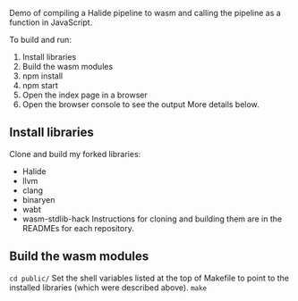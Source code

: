 Demo of compiling a Halide pipeline to wasm and calling the pipeline as a function in JavaScript.

To build and run:
1. Install libraries
2. Build the wasm modules
3. npm install
4. npm start
5. Open the index page in a browser
6. Open the browser console to see the output
More details below.

## Install libraries ##
Clone and build my forked libraries:
* Halide
* llvm
* clang
* binaryen
* wabt
* wasm-stdlib-hack
Instructions for cloning and building them are in the READMEs for each repository.

## Build the wasm modules ##
`cd public/`
Set the shell variables listed at the top of Makefile to point to the installed libraries (which were described above).
`make`
